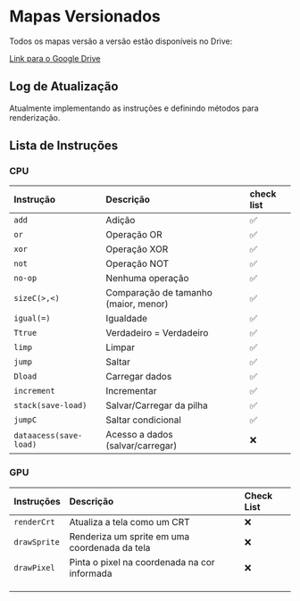 # Mapas Versionados

Todos os mapas versão a versão estão disponíveis no Drive:

[Link para o Google Drive](https://drive.google.com/drive/folders/1Ebdu63KJPf-L2AKmwXlmZI4NaxptC99T?usp=sharing)

## Log de Atualização

Atualmente implementando as instruções e definindo métodos para renderização.

## Lista de Instruções

### CPU

| Instrução | Descrição                                  | check list |
| :-------- | :----------------------------------------- | :------------ |
| `add`     | Adição                                     | ✅            |
| `or`      | Operação OR                                | ✅            |
| `xor`     | Operação XOR                               | ✅            |
| `not`     | Operação NOT                               | ✅            |
| `no-op`   | Nenhuma operação                           | ✅            |
| `sizeC(>,<)` | Comparação de tamanho (maior, menor)     | ✅            |
| `igual(=)`| Igualdade                                  | ✅            |
| `Ttrue`   | Verdadeiro = Verdadeiro                    | ✅            |
| `limp`    | Limpar                                     | ✅            |
| `jump`    | Saltar                                     | ✅            |
| `Dload`   | Carregar dados                             | ✅            |
| `increment` | Incrementar                                | ✅            |
| `stack(save-load)` | Salvar/Carregar da pilha                 | ✅            |
| `jumpC`   | Saltar condicional                         | ✅            |
| `dataacess(save-load)` | Acesso a dados (salvar/carregar)       | ❌            |

### GPU

| Instruções  | Descrição                                       | Check List |
| :---------- | :---------------------------------------------- | :--------- |
| `renderCrt` | Atualiza a tela como um CRT                    | ❌         |
| `drawSprite`| Renderiza um sprite em uma coordenada da tela | ❌         |
| `drawPixel` | Pinta o pixel na coordenada na cor informada   | ❌         |
|             |                                                 |            |
|             |                                                 |            |
|             |                                                 |            |

